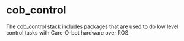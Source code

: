 cob_control
===========

The cob_control stack includes packages that are used to do low level control tasks with Care-O-bot hardware over ROS.
